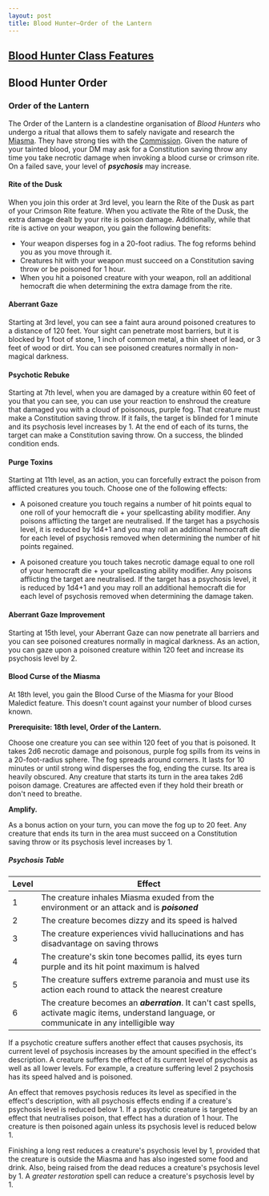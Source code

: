 ```yaml
---
layout: post
title: Blood Hunter—Order of the Lantern
---
```


## [**Blood Hunter Class Features**](https://2014.5e.tools/classes.html#blood%20hunter_bh2022)

## **Blood Hunter Order**

### Order of the Lantern

The Order of the Lantern is a clandestine organisation of *Blood Hunters* who undergo a ritual that allows them to safely navigate and research the [Miasma](getting-started#the-miasma). They have strong ties with the [Commission](commission). Given the nature of your tainted blood, your DM may ask for a Constitution saving throw any time you take necrotic damage when invoking a blood curse or crimson rite. On a failed save, your level of ***psychosis*** may increase.

#### **Rite of the Dusk**

When you join this order at 3rd level, you learn the Rite of the Dusk as part of your Crimson Rite feature. When you activate the Rite of the Dusk, the extra damage dealt by your rite is poison damage. Additionally, while that rite is active on your weapon, you gain the following benefits:

- Your weapon disperses fog in a 20-foot radius. The fog reforms behind you as you move through it.
- Creatures hit with your weapon must succeed on a Constitution saving throw or be poisoned for 1 hour.
- When you hit a poisoned creature with your weapon, roll an additional hemocraft die when determining the extra damage from the rite.

#### **Aberrant Gaze**

Starting at 3rd level, you can see a faint aura around poisoned creatures to a distance of 120 feet. Your sight can penetrate most barriers, but it is blocked by 1 foot of stone, 1 inch of common metal, a thin sheet of lead, or 3 feet of wood or dirt. You can see poisoned creatures normally in non-magical darkness.

#### **Psychotic Rebuke**

Starting at 7th level, when you are damaged by a creature within 60 feet of you that you can see, you can use your reaction to enshroud the creature that damaged you with a cloud of poisonous, purple fog. That creature must make a Constitution saving throw. If it fails, the target is blinded for 1 minute and its psychosis level increases by 1. At the end of each of its turns, the target can make a Constitution saving throw. On a success, the blinded condition ends.

#### **Purge Toxins**

Starting at 11th level, as an action, you can forcefully extract the poison from afflicted creatures you touch. Choose one of the following effects:

- A poisoned creature you touch regains a number of hit points equal to one roll of your hemocraft die + your spellcasting ability modifier. Any poisons afflicting the target are neutralised. If the target has a psychosis level, it is reduced by 1d4+1 and you may roll an additional hemocraft die for each level of psychosis removed when determining the number of hit points regained.

- A poisoned creature you touch takes necrotic damage equal to one roll of your hemocraft die + your spellcasting ability modifier. Any poisons afflicting the target are neutralised. If the target has a psychosis level, it is reduced by 1d4+1 and you may roll an additional hemocraft die for each level of psychosis removed when determining the damage taken.

#### **Aberrant Gaze Improvement**

Starting at 15th level, your Aberrant Gaze can now penetrate all barriers and you can see poisoned creatures normally in magical darkness. As an action, you can gaze upon a poisoned creature within 120 feet and increase its psychosis level by 2.

#### **Blood Curse of the Miasma**

At 18th level, you gain the Blood Curse of the Miasma for your Blood Maledict feature. This doesn't count against your number of blood curses known.

**Prerequisite: 18th level, Order of the Lantern.**

Choose one creature you can see within 120 feet of you that is poisoned. It takes 2d6 necrotic damage and poisonous, purple fog spills from its veins in a 20-foot-radius sphere. The fog spreads around corners. It lasts for 10 minutes or until strong wind disperses the fog, ending the curse. Its area is heavily obscured. Any creature that starts its turn in the area takes 2d6 poison damage. Creatures are affected even if they hold their breath or don't need to breathe.

**Amplify.**

As a bonus action on your turn, you can move the fog up to 20 feet. Any creature that ends its turn in the area must succeed on a Constitution saving throw or its psychosis level increases by 1.

##### Psychosis Table

| Level | Effect                                                                                                                                            |
|-------|---------------------------------------------------------------------------------------------------------------------------------------------------|
| 1     | The creature inhales Miasma exuded from the environment or an attack and is ***poisoned***                                                        |
| 2     | The creature becomes dizzy and its speed is halved                                                                                                |
| 3     | The creature experiences vivid hallucinations and has disadvantage on saving throws                                                               |
| 4     | The creature's skin tone becomes pallid, its eyes turn purple and its hit point maximum is halved                                                 |
| 5     | The creature suffers extreme paranoia and must use its action each round to attack the nearest creature                                           |
| 6     | The creature becomes an ***aberration***. It can't cast spells, activate magic items, understand language, or communicate in any intelligible way |

If a psychotic creature suffers another effect that causes psychosis, its current level of psychosis increases by the amount specified in the effect's description. A creature suffers the effect of its current level of psychosis as well as all lower levels. For example, a creature suffering level 2 psychosis has its speed halved and is poisoned.

An effect that removes psychosis reduces its level as specified in the effect's description, with all psychosis effects ending if a creature's psychosis level is reduced below 1. If a psychotic creature is targeted by an effect that neutralises poison, that effect has a duration of 1 hour. The creature is then poisoned again unless its psychosis level is reduced below 1.

Finishing a long rest reduces a creature's psychosis level by 1, provided that the creature is outside the Miasma and has also ingested some food and drink. Also, being raised from the dead reduces a creature's psychosis level by 1. A *greater restoration* spell can reduce a creature's psychosis level by 1.
